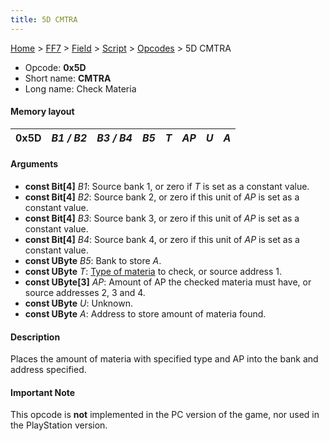 ```yaml
---
title: 5D CMTRA
---
```


[Home](../../../../Main%20Page.md.md) > [FF7](../../../../FF7.md) > [Field](../../../Field.md) > [Script](../../Script.md) > [Opcodes](../Opcodes.md) > 5D CMTRA

-   Opcode: **0x5D**
-   Short name: **CMTRA**
-   Long name: Check Materia

#### Memory layout

| 0x5D | *B1 / B2* | *B3 / B4* | *B5* | *T* | *AP* | *U* | *A* |
|------|-----------|-----------|------|-----|------|-----|-----|

#### Arguments

-   **const Bit\[4\]** *B1*: Source bank 1, or zero if *T* is set as a
    constant value.
-   **const Bit\[4\]** *B2*: Source bank 2, or zero if this unit of *AP*
    is set as a constant value.
-   **const Bit\[4\]** *B3*: Source bank 3, or zero if this unit of *AP*
    is set as a constant value.
-   **const Bit\[4\]** *B4*: Source bank 4, or zero if this unit of *AP*
    is set as a constant value.
-   **const UByte** *B5*: Bank to store *A*.
-   **const UByte** *T*: [Type of materia][] to check, or source
    address 1.
-   **const UByte\[3\]** *AP*: Amount of AP the checked materia must
    have, or source addresses 2, 3 and 4.
-   **const UByte** *U*: Unknown.
-   **const UByte** *A*: Address to store amount of materia found.

#### Description

Places the amount of materia with specified type and AP into the bank
and address specified.

#### Important Note

This opcode is **not** implemented in the PC version of the game, nor
used in the PlayStation version.

  [Type of materia]: ../Materia%20ID.md "wikilink"
